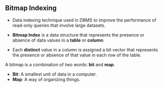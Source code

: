 ## Bitmap Indexing
- Data indexing technique used in DBMS to improve the performance of read-only queries that involve large datasets. 
- **Bitmap Index** is a data structure that represents the presence or absence of data values in a **table** or **column**.

- Each **distinct** value in a column is assigned a bit vector that represents the presence or absence of that value in each row of the table.

A bitmap is a combination of two words: **bit** and **map**.
- **Bit**: A smallest unit of data in a computer.
- **Map**: A way of organizing things.


